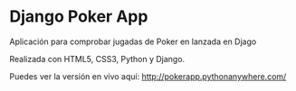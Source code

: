 # Django Poker App
Aplicación para comprobar jugadas de Poker en lanzada en Djago

Realizada con HTML5, CSS3, Python y Django. 

Puedes ver la versión en vivo aquí: http://pokerapp.pythonanywhere.com/
